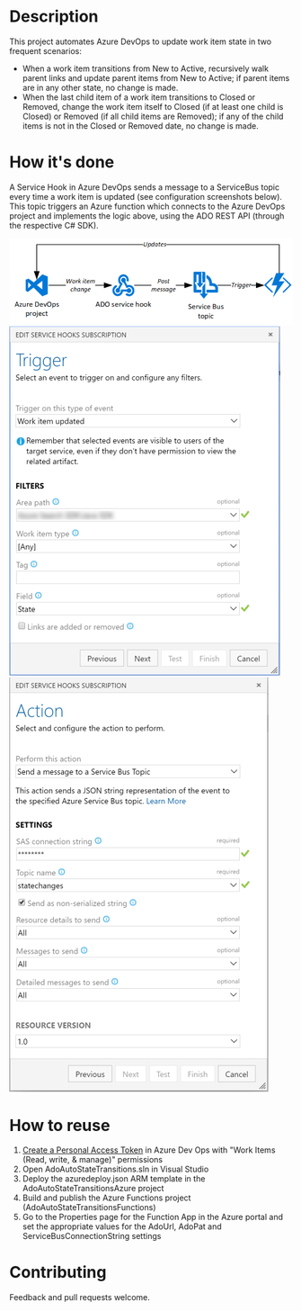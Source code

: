 # Description
This project automates Azure DevOps to update work item state in two frequent scenarios:
* When a work item transitions from New to Active, recursively walk parent links and update parent items from New to Active; 
  if parent items are in any other state, no change is made.
* When the last child item of a work item transitions to Closed or Removed, change the work item itself to Closed (if at least one child is Closed)
  or Removed (if all child items are Removed); if any of the child items is not in the Closed or Removed date, no change is made.
  
# How it's done
A Service Hook in Azure DevOps sends a message to a ServiceBus topic every time a work item is updated (see configuration screenshots below).
This topic triggers an Azure function which connects to the Azure DevOps project and implements the logic above, using the ADO REST API (through
the respective C# SDK).

![Overview.png](Overview.png)
![Screenshot1.png](Screenshot1.png)
![Screenshot2.png](Screenshot2.png)

# How to reuse
1. [Create a Personal Access Token](https://docs.microsoft.com/en-us/azure/devops/organizations/accounts/use-personal-access-tokens-to-authenticate?view=azure-devops)
in Azure Dev Ops with "Work Items (Read, write, & manage)" permissions
1. Open AdoAutoStateTransitions.sln in Visual Studio
1. Deploy the azuredeploy.json ARM template in the AdoAutoStateTransitionsAzure project
1. Build and publish the Azure Functions project (AdoAutoStateTransitionsFunctions)
1. Go to the Properties page for the Function App in the Azure portal and set the appropriate values for the AdoUrl, AdoPat
and ServiceBusConnectionString settings

# Contributing
Feedback and pull requests welcome.
